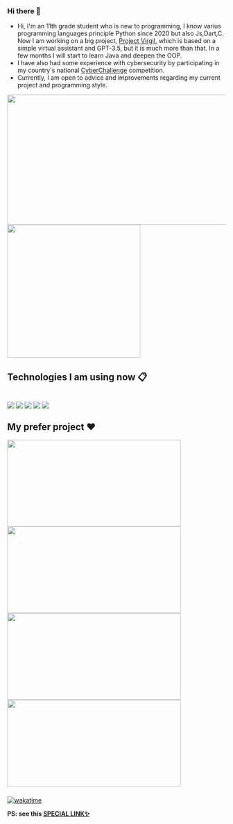 ### Hi there 👋

- Hi, I'm an 11th grade student who is new to programming, I know varius programming languages principle Python since 2020 but also Js,Dart,C.
  Now I am working on a big project, [Project Virgil](https://github.com/Retr0100/ProjectVirgil), which is based on a simple virtual assistant and GPT-3.5, but it is much more than that.
  In a few months I will start to learn Java and deepen the OOP.
- I have also had some experience with cybersecurity by participating in my country's national [CyberChallenge](https://cyberchallenge.it/) competition.
- Currently, I am open to advice and improvements regarding my current project and programming style.
  
<a href="https://github.com/Retr0100/">
  <img height=300 width =800  align="center" src="http://github-profile-summary-cards.vercel.app/api/cards/profile-details?username=Retr0100&theme=dracula" />
</a>
<a href="https://github.com/Retr0100/">
  <img width = 307 align="center" src="https://github-readme-stats.vercel.app/api/top-langs/?username=Retr0100&layout=compact&langs_count=5&hide=html&theme=dracula"/>
</a>

## Technologies I am using now 📋
<div style="display: inline_block"><br>
  <img align="center" src="https://img.shields.io/badge/Python-3776AB?style=for-the-badge&logo=python&logoColor=white">
  <img align="center" src="https://img.shields.io/badge/Flutter-02569B?style=for-the-badge&logo=flutter&logoColor=white">
  <img align="center"  src="https://img.shields.io/badge/Dart-0175C2?style=for-the-badge&logo=dart&logoColor=white">
  <img align="center"  src="https://img.shields.io/badge/Flask-000000?style=for-the-badge&logo=flask&logoColor=white">
  <img align="center"  src="https://img.shields.io/badge/MongoDB-4EA94B?style=for-the-badge&logo=mongodb&logoColor=white">
</div>

## My prefer project ❤️

<a href="https://github.com/Retr0100/ProjectVirgil">
  <img width = 400 height = 200 align="center" src="https://github-readme-stats.vercel.app/api/pin/?username=Retr0100&repo=ProjectVirgil&theme=dracula" />
</a>
<a href="https://github.com/Retr0100/VirgilAPI">
  <img width = 400 height = 200 align="center" src="https://github-readme-stats.vercel.app/api/pin/?username=Retr0100&repo=VirgilAPI&theme=dracula" />
</a>
<a href="https://github.com/Retr0100/VirgilApp">
  <img width = 400 height = 200 align="center" src="https://github-readme-stats.vercel.app/api/pin/?username=Retr0100&repo=VirgilApp&theme=dracula" />
</a>
<a href="https://github.com/Retr0100/VirgilWebSite">
  <img width = 400 height = 200 align="center" src="https://github-readme-stats.vercel.app/api/pin/?username=Retr0100&repo=VirgilAI&theme=dracula" />
</a>

###

[![wakatime](https://wakatime.com/badge/user/d2904db0-e9ef-4cbb-821c-3ea11d4a1c03.svg)](https://wakatime.com/@d2904db0-e9ef-4cbb-821c-3ea11d4a1c03)


**PS: see this [SPECIAL LINK✨](https://projectvirgil.net/)**

